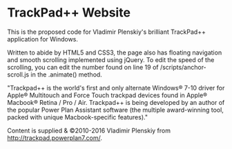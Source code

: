# TrackPad++ Website #

This is the proposed code for Vladimir Plenskiy's brilliant TrackPad++ application for Windows.

Written to abide by HTML5 and CSS3, the page also has floating navigation and smooth scrolling implemented using jQuery. To edit the speed of the scrolling, you can edit the number found on line 19 of /scripts/anchor-scroll.js in the .animate() method.

"Trackpad++ is the world's first and only alternate Windows® 7-10 driver for Apple® Multitouch and Force Touch trackpad devices found in Apple® Macbook® Retina / Pro / Air. Trackpad++ is being developed by an author of the popular Power Plan Assistant software (the multiple award-winning tool, packed with unique Macbook-specific features)."

Content is supplied & ©2010-2016 Vladimir Plenskiy from http://trackpad.powerplan7.com/.
